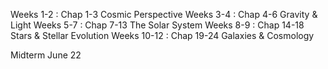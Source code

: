 Weeks 1-2 : Chap 1-3 Cosmic Perspective
Weeks 3-4 : Chap 4-6 Gravity & Light
Weeks 5-7 : Chap 7-13 The Solar System
Weeks 8-9 : Chap 14-18 Stars & Stellar Evolution
Weeks 10-12 : Chap 19-24 Galaxies & Cosmology

Midterm June 22
